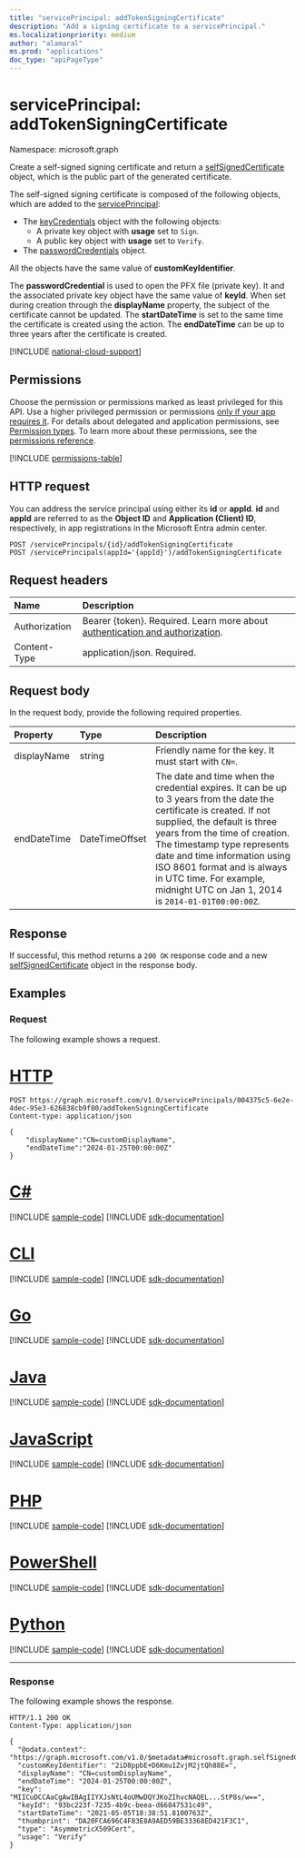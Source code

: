 ```yaml
---
title: "servicePrincipal: addTokenSigningCertificate"
description: "Add a signing certificate to a servicePrincipal."
ms.localizationpriority: medium
author: "alamaral"
ms.prod: "applications"
doc_type: "apiPageType"
---
```


# servicePrincipal: addTokenSigningCertificate

Namespace: microsoft.graph

Create a self-signed signing certificate and return a [selfSignedCertificate](../resources/selfsignedcertificate.md) object, which is the public part of the generated certificate. 

The self-signed signing certificate is composed of the following objects, which are added to the [servicePrincipal](../resources/serviceprincipal.md): 
+ The [keyCredentials](../resources/keycredential.md) object with the following objects:
    + A private key object with **usage** set to `Sign`.
    + A public key object with **usage** set to `Verify`.
+ The [passwordCredentials](../resources/passwordcredential.md) object. 


All the objects have the same value of **customKeyIdentifier**.

The **passwordCredential** is used to open the PFX file (private key). It and the associated private key object have the same value of **keyId**. When set during creation through the **displayName** property, the subject of the certificate cannot be updated. The **startDateTime** is set to the same time the certificate is created using the action. The **endDateTime** can be up to three years after the certificate is created.

[!INCLUDE [national-cloud-support](../../includes/global-only.md)]

## Permissions
Choose the permission or permissions marked as least privileged for this API. Use a higher privileged permission or permissions [only if your app requires it](/graph/permissions-overview#best-practices-for-using-microsoft-graph-permissions). For details about delegated and application permissions, see [Permission types](/graph/permissions-overview#permission-types). To learn more about these permissions, see the [permissions reference](/graph/permissions-reference).

<!-- { "blockType": "permissions", "name": "serviceprincipal_addtokensigningcertificate" } -->
[!INCLUDE [permissions-table](../includes/permissions/serviceprincipal-addtokensigningcertificate-permissions.md)]


## HTTP request

You can address the service principal using either its **id** or **appId**. **id** and **appId** are referred to as the **Object ID** and **Application (Client) ID**, respectively, in app registrations in the Microsoft Entra admin center.

<!-- { "blockType": "ignored" } -->

```http
POST /servicePrincipals/{id}/addTokenSigningCertificate
POST /servicePrincipals(appId='{appId}')/addTokenSigningCertificate
```

## Request headers

|Name|Description|
|:---|:---|
|Authorization|Bearer {token}. Required. Learn more about [authentication and authorization](/graph/auth/auth-concepts).|
|Content-Type|application/json. Required.|

## Request body

In the request body, provide the following required properties.

| Property       | Type    |Description|
|:---------------|:--------|:----------|
| displayName | string | Friendly name for the key.  It must start with `CN=`.|
| endDateTime | DateTimeOffset |The date and time when the credential expires. It can be up to 3 years from the date the certificate is created. If not supplied, the default is three years from the time of creation. The timestamp type represents date and time information using ISO 8601 format and is always in UTC time. For example, midnight UTC on Jan 1, 2014 is `2014-01-01T00:00:00Z`.|

## Response

If successful, this method returns a `200 OK` response code and a new [selfSignedCertificate](../resources/selfsignedcertificate.md) object in the response body.

## Examples

### Request

The following example shows a request.



# [HTTP](#tab/http)
<!-- {
  "blockType": "request",
  "name": "serviceprincipal_addtokensigningcertificate"
}-->

```http
POST https://graph.microsoft.com/v1.0/servicePrincipals/004375c5-6e2e-4dec-95e3-626838cb9f80/addTokenSigningCertificate
Content-type: application/json

{
    "displayName":"CN=customDisplayName",
    "endDateTime":"2024-01-25T00:00:00Z"
}
```

# [C#](#tab/csharp)
[!INCLUDE [sample-code](../includes/snippets/csharp/serviceprincipal-addtokensigningcertificate-csharp-snippets.md)]
[!INCLUDE [sdk-documentation](../includes/snippets/snippets-sdk-documentation-link.md)]

# [CLI](#tab/cli)
[!INCLUDE [sample-code](../includes/snippets/cli/serviceprincipal-addtokensigningcertificate-cli-snippets.md)]
[!INCLUDE [sdk-documentation](../includes/snippets/snippets-sdk-documentation-link.md)]

# [Go](#tab/go)
[!INCLUDE [sample-code](../includes/snippets/go/serviceprincipal-addtokensigningcertificate-go-snippets.md)]
[!INCLUDE [sdk-documentation](../includes/snippets/snippets-sdk-documentation-link.md)]

# [Java](#tab/java)
[!INCLUDE [sample-code](../includes/snippets/java/serviceprincipal-addtokensigningcertificate-java-snippets.md)]
[!INCLUDE [sdk-documentation](../includes/snippets/snippets-sdk-documentation-link.md)]

# [JavaScript](#tab/javascript)
[!INCLUDE [sample-code](../includes/snippets/javascript/serviceprincipal-addtokensigningcertificate-javascript-snippets.md)]
[!INCLUDE [sdk-documentation](../includes/snippets/snippets-sdk-documentation-link.md)]

# [PHP](#tab/php)
[!INCLUDE [sample-code](../includes/snippets/php/serviceprincipal-addtokensigningcertificate-php-snippets.md)]
[!INCLUDE [sdk-documentation](../includes/snippets/snippets-sdk-documentation-link.md)]

# [PowerShell](#tab/powershell)
[!INCLUDE [sample-code](../includes/snippets/powershell/serviceprincipal-addtokensigningcertificate-powershell-snippets.md)]
[!INCLUDE [sdk-documentation](../includes/snippets/snippets-sdk-documentation-link.md)]

# [Python](#tab/python)
[!INCLUDE [sample-code](../includes/snippets/python/serviceprincipal-addtokensigningcertificate-python-snippets.md)]
[!INCLUDE [sdk-documentation](../includes/snippets/snippets-sdk-documentation-link.md)]

---

### Response

The following example shows the response.

<!-- {
  "blockType": "response",
  "truncated": true,
  "@odata.type": "microsoft.graph.selfSignedCertificate"
} -->

```http
HTTP/1.1 200 OK
Content-Type: application/json

{
  "@odata.context": "https://graph.microsoft.com/v1.0/$metadata#microsoft.graph.selfSignedCertificate",
  "customKeyIdentifier": "2iD8ppbE+D6Kmu1ZvjM2jtQh88E=",
  "displayName": "CN=customDisplayName",
  "endDateTime": "2024-01-25T00:00:00Z",
  "key": "MIICuDCCAaCgAwIBAgIIYXJsNtL4oUMwDQYJKoZIhvcNAQEL...StP8s/w==",
  "keyId": "93bc223f-7235-4b9c-beea-d66847531c49",
  "startDateTime": "2021-05-05T18:38:51.8100763Z",
  "thumbprint": "DA20FCA696C4F83E8A9AED59BE33368ED421F3C1",
  "type": "AsymmetricX509Cert",
  "usage": "Verify"
}
```
<!-- uuid: 16cd6b66-4b1a-43a1-adaf-3a886856ed98
2021-01-15 14:57:30 UTC -->
<!-- {
  "type": "#page.annotation",
  "description": "servicePrincipal: selfSignedCertificate",
  "keywords": "",
  "section": "documentation",
  "tocPath": "",
  "suppressions": []
} -->

